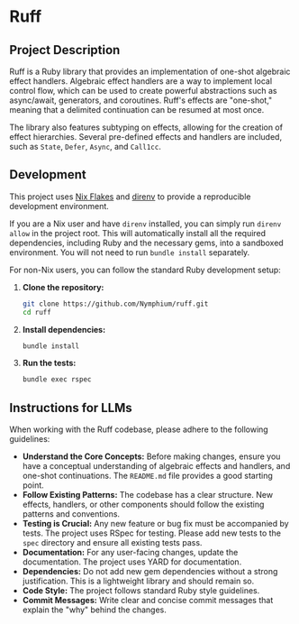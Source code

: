 # Ruff

## Project Description

Ruff is a Ruby library that provides an implementation of one-shot algebraic effect handlers. Algebraic effect handlers are a way to implement local control flow, which can be used to create powerful abstractions such as async/await, generators, and coroutines. Ruff's effects are "one-shot," meaning that a delimited continuation can be resumed at most once.

The library also features subtyping on effects, allowing for the creation of effect hierarchies. Several pre-defined effects and handlers are included, such as `State`, `Defer`, `Async`, and `Call1cc`.

## Development

This project uses [Nix Flakes](https://nixos.wiki/wiki/Flakes) and [direnv](https://direnv.net/) to provide a reproducible development environment.

If you are a Nix user and have `direnv` installed, you can simply run `direnv allow` in the project root. This will automatically install all the required dependencies, including Ruby and the necessary gems, into a sandboxed environment. You will not need to run `bundle install` separately.

For non-Nix users, you can follow the standard Ruby development setup:

1.  **Clone the repository:**
    ```bash
    git clone https://github.com/Nymphium/ruff.git
    cd ruff
    ```

2.  **Install dependencies:**
    ```bash
    bundle install
    ```

3.  **Run the tests:**
    ```bash
    bundle exec rspec
    ```

## Instructions for LLMs

When working with the Ruff codebase, please adhere to the following guidelines:

*   **Understand the Core Concepts:** Before making changes, ensure you have a conceptual understanding of algebraic effects and handlers, and one-shot continuations. The `README.md` file provides a good starting point.
*   **Follow Existing Patterns:** The codebase has a clear structure. New effects, handlers, or other components should follow the existing patterns and conventions.
*   **Testing is Crucial:** Any new feature or bug fix must be accompanied by tests. The project uses RSpec for testing. Please add new tests to the `spec` directory and ensure all existing tests pass.
*   **Documentation:** For any user-facing changes, update the documentation. The project uses YARD for documentation.
*   **Dependencies:** Do not add new gem dependencies without a strong justification. This is a lightweight library and should remain so.
*   **Code Style:** The project follows standard Ruby style guidelines.
*   **Commit Messages:** Write clear and concise commit messages that explain the "why" behind the changes.
